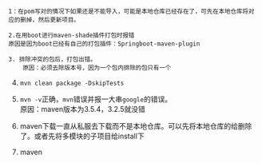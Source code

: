 ```
1：在pom写对的情况下如果还是不能导入，可能是本地仓库已经存在了，可先在本地仓库将对应的删掉，然后更新项目。
```

```
2.在用boot进行maven-shade插件打包时报错
原因是因为boot已经有自己的打包插件：Springboot-maven-plugin
```

```
3. 排除冲突的包后，打包出错。
    原因：必须去除版本号，因为一个包内排除的包只有一个
```

4. `mvn clean package -DskipTests`

5. `mvn -v`正确，`mvn`错误并报一大串`google`的错误。  
    原因：maven版本为3.5.4，3.2.5就没错
6. maven下载一直从私服去下载而不是本地仓库。可以先将本地仓库的给删除了。或者先将多模块的子项目给install下
7. maven